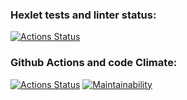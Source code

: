 ### Hexlet tests and linter status:
[![Actions Status](https://github.com/artengin/php-project-48/actions/workflows/hexlet-check.yml/badge.svg)](https://github.com/artengin/php-project-48/actions)

### Github Actions and code Climate:
[![Actions Status](https://github.com/artengin/php-project-48/actions/workflows/test.yml/badge.svg)](https://github.com/artengin/php-project-48/actions) [![Maintainability](https://api.codeclimate.com/v1/badges/debcd3dc6422436345f5/maintainability)](https://codeclimate.com/github/artengin/php-project-48/maintainability)
